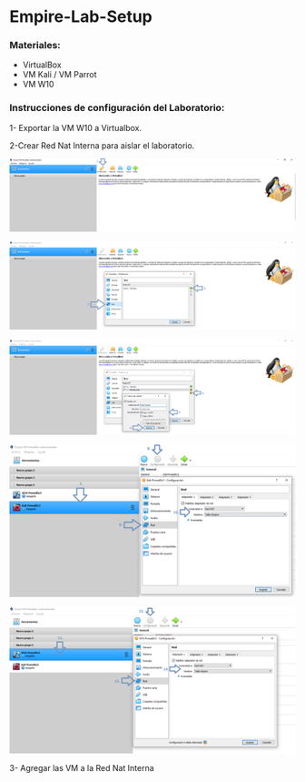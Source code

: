 # Empire-Lab-Setup

### Materiales:
* VirtualBox
* VM Kali / VM Parrot
* VM W10 

### Instrucciones de configuración del Laboratorio:

1- Exportar la VM W10 a Virtualbox.

2-Crear Red Nat Interna para aislar el laboratorio.
<p align="center">
<img src="Images/1.png"
	alt="Primera"
	style="float: margin-right: 10px;" />
</p>


<p align="center">
<img src="Images/2.png"
        alt="Segunda"
        style="float: margin-right: 10px;" />
</p>


<p align="center">
<img src="Images/3.png"
        alt="Tercera"
        style="float: margin-right: 10px;" />
</p>


<p align="center">
<img src="Images/4.png"
        alt="Cuarta"
        style="float: margin-right: 10px;" />
</p>

<p align="center">
<img src="Images/5.png"
        alt="Quinta"
        style="float: margin-right: 10px;" />
</p>



3- Agregar las VM a la Red Nat Interna
